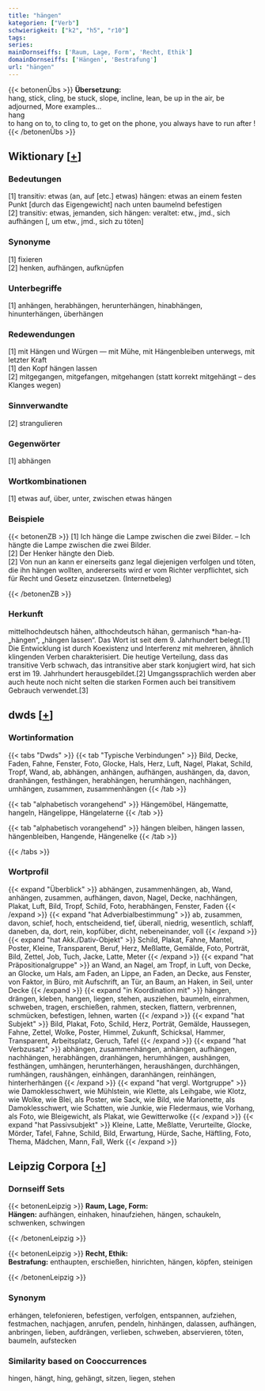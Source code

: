 ```yaml
---
title: "hängen"
kategorien: ["Verb"]
schwierigkeit: ["k2", "h5", "r10"]
tags:
series:
mainDornseiffs: ['Raum, Lage, Form', 'Recht, Ethik']
domainDornseiffs: ['Hängen', 'Bestrafung']
url: "hängen"
---
```


{{< betonenÜbs >}}
**Übersetzung:**  
hang, stick, cling, be stuck, slope, incline, lean, be up in the air, be adjourned, More examples...  
hang  
to hang on to, to cling to, to get on the phone, you always have to run after !  
{{< /betonenÜbs >}}

## Wiktionary [[+](https://de.wiktionary.org/wiki/hängen)]

### Bedeutungen
[1] transitiv: etwas (an, auf [etc.] etwas) hängen: etwas an einem festen Punkt [durch das Eigengewicht] nach unten baumelnd befestigen  
[2] transitiv: etwas, jemanden, sich hängen: veraltet: etw., jmd., sich aufhängen [, um etw., jmd., sich zu töten]  

### Synonyme
[1] fixieren  
[2] henken, aufhängen, aufknüpfen  

### Unterbegriffe
[1] anhängen, herabhängen, herunterhängen, hinabhängen, hinunterhängen, überhängen  

### Redewendungen
[1] mit Hängen und Würgen — mit Mühe, mit Hängenbleiben unterwegs, mit letzter Kraft  
[1] den Kopf hängen lassen  
[2] mitgegangen, mitgefangen, mitgehangen (statt korrekt mitgehängt – des Klanges wegen)  

### Sinnverwandte
[2] strangulieren  

### Gegenwörter
[1] abhängen  

### Wortkombinationen
[1] etwas auf, über, unter, zwischen etwas hängen  

### Beispiele
{{< betonenZB >}}
[1] Ich hänge die Lampe zwischen die zwei Bilder. – Ich hängte die Lampe zwischen die zwei Bilder.  
[2] Der Henker hängte den Dieb.  
[2] Von nun an kann er einerseits ganz legal diejenigen verfolgen und töten, die ihn hängen wollten, andererseits wird er vom Richter verpflichtet, sich für Recht und Gesetz einzusetzen. (Internetbeleg)  

{{< /betonenZB >}}
### Herkunft
mittelhochdeutsch hāhen, althochdeutsch hāhan, germanisch *han-ha- „hängen“, „hängen lassen“. Das Wort ist seit dem 9. Jahrhundert belegt.[1] Die Entwicklung ist durch Koexistenz und Interferenz mit mehreren, ähnlich klingenden Verben charakterisiert. Die heutige Verteilung, dass das transitive Verb schwach, das intransitive aber stark konjugiert wird, hat sich erst im 19. Jahrhundert herausgebildet.[2] Umgangssprachlich werden aber auch heute noch nicht selten die starken Formen auch bei transitivem Gebrauch verwendet.[3]  



## dwds [[+](https://www.dwds.de/wb/hängen)]

### Wortinformation
{{< tabs "Dwds" >}}
{{< tab "Typische Verbindungen" >}}
Bild, Decke, Faden, Fahne, Fenster, Foto, Glocke, Hals, Herz, Luft, Nagel, Plakat, Schild, Tropf, Wand, ab, abhängen, anhängen, aufhängen, aushängen, da, davon, dranhängen, festhängen, herabhängen, herumhängen, nachhängen, umhängen, zusammen, zusammenhängen
{{< /tab >}}

{{< tab "alphabetisch vorangehend" >}}
Hängemöbel, Hängematte, hangeln, Hängelippe, Hängelaterne
{{< /tab >}}

{{< tab "alphabetisch vorangehend" >}}
hängen bleiben, hängen lassen, hängenbleiben, Hangende, Hängenelke
{{< /tab >}}

{{< /tabs >}}

### Wortprofil
{{< expand "Überblick" >}} abhängen, zusammenhängen, ab, Wand, anhängen, zusammen, aufhängen, davon, Nagel, Decke, nachhängen, Plakat, Luft, Bild, Tropf, Schild, Foto, herabhängen, Fenster, Faden {{< /expand >}}
{{< expand "hat Adverbialbestimmung" >}} ab, zusammen, davon, schief, hoch, entscheidend, tief, überall, niedrig, wesentlich, schlaff, daneben, da, dort, rein, kopfüber, dicht, nebeneinander, voll {{< /expand >}}
{{< expand "hat Akk./Dativ-Objekt" >}} Schild, Plakat, Fahne, Mantel, Poster, Kleine, Transparent, Beruf, Herz, Meßlatte, Gemälde, Foto, Porträt, Bild, Zettel, Job, Tuch, Jacke, Latte, Meter {{< /expand >}}
{{< expand "hat Präpositionalgruppe" >}} an Wand, an Nagel, am Tropf, in Luft, von Decke, an Glocke, um Hals, am Faden, an Lippe, an Faden, an Decke, aus Fenster, von Faktor, in Büro, mit Aufschrift, an Tür, an Baum, an Haken, in Seil, unter Decke {{< /expand >}}
{{< expand "in Koordination mit" >}} hängen, drängen, kleben, hangen, liegen, stehen, ausziehen, baumeln, einrahmen, schweben, tragen, erschießen, rahmen, stecken, flattern, verbrennen, schmücken, befestigen, lehnen, warten {{< /expand >}}
{{< expand "hat Subjekt" >}} Bild, Plakat, Foto, Schild, Herz, Porträt, Gemälde, Haussegen, Fahne, Zettel, Wolke, Poster, Himmel, Zukunft, Schicksal, Hammer, Transparent, Arbeitsplatz, Geruch, Tafel {{< /expand >}}
{{< expand "hat Verbzusatz" >}} abhängen, zusammenhängen, anhängen, aufhängen, nachhängen, herabhängen, dranhängen, herumhängen, aushängen, festhängen, umhängen, herunterhängen, heraushängen, durchhängen, rumhängen, raushängen, einhängen, daranhängen, reinhängen, hinterherhängen {{< /expand >}}
{{< expand "hat vergl. Wortgruppe" >}} wie Damoklesschwert, wie Mühlstein, wie Klette, als Leihgabe, wie Klotz, wie Wolke, wie Blei, als Poster, wie Sack, wie Bild, wie Marionette, als Damoklesschwert, wie Schatten, wie Junkie, wie Fledermaus, wie Vorhang, als Foto, wie Bleigewicht, als Plakat, wie Gewitterwolke {{< /expand >}}
{{< expand "hat Passivsubjekt" >}} Kleine, Latte, Meßlatte, Verurteilte, Glocke, Mörder, Tafel, Fahne, Schild, Bild, Erwartung, Hürde, Sache, Häftling, Foto, Thema, Mädchen, Mann, Fall, Werk {{< /expand >}}

## Leipzig Corpora [[+](https://corpora.uni-leipzig.de/en/res?word=hängen&corpusId=deu_newscrawl-public_2018)]

### Dornseiff Sets
{{< betonenLeipzig >}}
**Raum, Lage, Form:**  
**Hängen:** aufhängen, einhaken, hinaufziehen, hängen, schaukeln, schwenken, schwingen  

{{< /betonenLeipzig >}}


{{< betonenLeipzig >}}
**Recht, Ethik:**  
**Bestrafung:** enthaupten, erschießen, hinrichten, hängen, köpfen, steinigen  

{{< /betonenLeipzig >}}

### Synonym
erhängen, telefonieren, befestigen, verfolgen, entspannen, aufziehen, festmachen, nachjagen, anrufen, pendeln, hinhängen, dalassen, aufhängen, anbringen, lieben, aufdrängen, verlieben, schweben, abservieren, töten, baumeln, aufstecken


### Similarity based on Cooccurrences
hingen, hängt, hing, gehängt, sitzen, liegen, stehen

